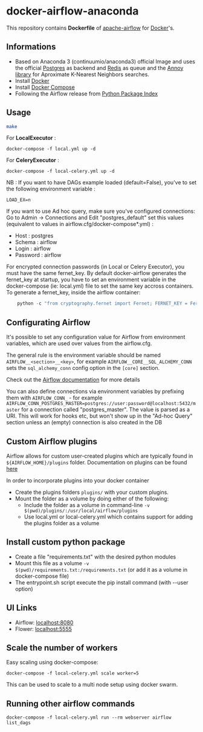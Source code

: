 # docker-airflow-anaconda
This repository contains **Dockerfile** of [apache-airflow](https://github.com/apache/incubator-airflow) for [Docker](https://www.docker.com/)'s.

## Informations

* Based on Anaconda 3 (continuumio/anaconda3) official Image and uses the official [Postgres](https://hub.docker.com/_/postgres/) as backend and [Redis](https://hub.docker.com/_/redis/) as queue and the [Annoy library](https://github.com/spotify/annoy) for Aproximate K-Nearest Neighbors searches.
* Install [Docker](https://www.docker.com/)
* Install [Docker Compose](https://docs.docker.com/compose/install/)
* Following the Airflow release from [Python Package Index](https://pypi.python.org/pypi/apache-airflow)

## Usage

```bash
make
```


For **LocalExecutor** :

    docker-compose -f local.yml up -d

For **CeleryExecutor** :

    docker-compose -f local-celery.yml up -d

NB : If you want to have DAGs example loaded (default=False), you've to set the following environment variable :

`LOAD_EX=n`

If you want to use Ad hoc query, make sure you've configured connections:
Go to Admin -> Connections and Edit "postgres_default" set this values (equivalent to values in airflow.cfg/docker-compose*.yml) :
- Host : postgres
- Schema : airflow
- Login : airflow
- Password : airflow

For encrypted connection passwords (in Local or Celery Executor), you must have the same fernet_key. By default docker-airflow generates the fernet_key at startup, you have to set an environment variable in the docker-compose (ie: local.yml) file to set the same key accross containers. To generate a fernet_key, inside the airflow container:

```python
    python -c "from cryptography.fernet import Fernet; FERNET_KEY = Fernet.generate_key().decode(); print(FERNET_KEY)"
```

## Configurating Airflow

It's possible to set any configuration value for Airflow from environment variables, which are used over values from the airflow.cfg.

The general rule is the environment variable should be named `AIRFLOW__<section>__<key>`, for example `AIRFLOW__CORE__SQL_ALCHEMY_CONN` sets the `sql_alchemy_conn` config option in the `[core]` section.

Check out the [Airflow documentation](http://airflow.readthedocs.io/en/latest/howto/set-config.html#setting-configuration-options) for more details

You can also define connections via environment variables by prefixing them with `AIRFLOW_CONN_` - for example `AIRFLOW_CONN_POSTGRES_MASTER=postgres://user:password@localhost:5432/master` for a connection called "postgres_master". The value is parsed as a URI. This will work for hooks etc, but won't show up in the "Ad-hoc Query" section unless an (empty) connection is also created in the DB

## Custom Airflow plugins

Airflow allows for custom user-created plugins which are typically found in `${AIRFLOW_HOME}/plugins` folder. Documentation on plugins can be found [here](https://airflow.apache.org/plugins.html)

In order to incorporate plugins into your docker container
- Create the plugins folders `plugins/` with your custom plugins.
- Mount the folder as a volume by doing either of the following:
    - Include the folder as a volume in command-line `-v $(pwd)/plugins/:/usr/local/airflow/plugins`
    - Use local.yml or local-celery.yml which contains support for adding the plugins folder as a volume

## Install custom python package

- Create a file "requirements.txt" with the desired python modules
- Mount this file as a volume `-v $(pwd)/requirements.txt:/requirements.txt` (or add it as a volume in docker-compose file)
- The entrypoint.sh script execute the pip install command (with --user option)

## UI Links

- Airflow: [localhost:8080](http://localhost:8080/)
- Flower: [localhost:5555](http://localhost:5555/)


## Scale the number of workers

Easy scaling using docker-compose:

    docker-compose -f local-celery.yml scale worker=5

This can be used to scale to a multi node setup using docker swarm.

## Running other airflow commands

    docker-compose -f local-celery.yml run --rm webserver airflow list_dags

